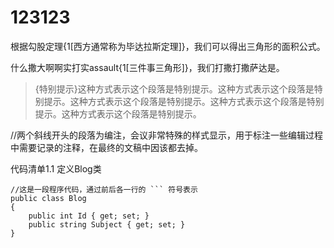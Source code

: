 # 123123

根据勾股定理{1[西方通常称为毕达拉斯定理]}，我们可以得出三角形的面积公式。

什么撒大啊啊实打实assault{1[三件事三角形]}，我们打撒打撒萨达是。

>{特别提示}这种方式表示这个段落是特别提示。这种方式表示这个段落是特别提示。这种方式表示这个段落是特别提示。这种方式表示这个段落是特别提示。这种方式表示这个段落是特别提示。

//两个斜线开头的段落为编注，会议非常特殊的样式显示，用于标注一些编辑过程中需要记录的注释，在最终的文稿中因该都去掉。

代码清单1.1 定义Blog类

```
//这是一段程序代码，通过前后各一行的 ``` 符号表示
public class Blog
{
    public int Id { get; set; }
    public string Subject { get; set; }
}
